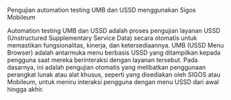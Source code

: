 Pengujian automation testing UMB dan USSD menggunakan Sigos Mobileum

Automation testing UMB dan USSD adalah proses pengujian layanan USSD (Unstructured Supplementary Service Data) secara otomatis untuk memastikan fungsionalitas, kinerja, dan ketersediaannya. UMB (USSD Menu Browser) adalah antarmuka menu berbasis USSD yang ditampilkan kepada pengguna saat mereka berinteraksi dengan layanan tersebut. 
Pada dasarnya, ini adalah pengujian otomatis yang melibatkan penggunaan perangkat lunak atau alat khusus, seperti yang disediakan oleh SIGOS atau Mobileum, untuk meniru interaksi pengguna dengan menu USSD dari awal hingga akhir. 
